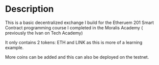 # Description

  This is a basic decentralized exchange I build for the Etheruem 201 Smart Contract programming course 
  I completed in the Moralis Academy ( previously the Ivan on Tech Academy)
  
  It only contains 2 tokens: ETH and LINK as this is more of a learning example. 
  
  More coins can be added and this can also be deployed on the testnet.
